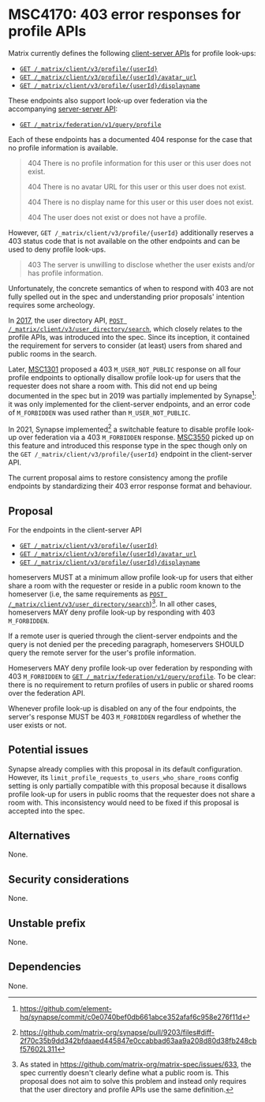 # MSC4170: 403 error responses for profile APIs

Matrix currently defines the following [client-server APIs] for profile look-ups:

- [`GET /_matrix/client/v3/profile/{userId}`]
- [`GET /_matrix/client/v3/profile/{userId}/avatar_url`]
- [`GET /_matrix/client/v3/profile/{userId}/displayname`]

These endpoints also support look-up over federation via the accompanying
[server-server API]:

- [`GET /_matrix/federation/v1/query/profile`]

Each of these endpoints has a documented 404 response for the case that no profile
information is available.

> 404 	There is no profile information for this user or this user does not exist.
>
> 404 	There is no avatar URL for this user or this user does not exist.
>
> 404 	There is no display name for this user or this user does not exist.
>
> 404 	The user does not exist or does not have a profile.

However, `GET /_matrix/client/v3/profile/{userId}` additionally reserves a 403
status code that is not available on the other endpoints and can be used to deny
profile look-ups.

> 403 	The server is unwilling to disclose whether the user exists and/or has profile information.

Unfortunately, the concrete semantics of when to respond with 403 are not fully
spelled out in the spec and understanding prior proposals' intention requires some
archeology.

In [2017], the user directory API, [`POST /_matrix/client/v3/user_directory/search`],
which closely relates to the profile APIs, was introduced into the spec. Since its
inception, it contained the requirement for servers to consider (at least) users from
shared and public rooms in the search.

Later, [MSC1301] proposed a 403 `M_USER_NOT_PUBLIC` response on all four profile
endpoints to optionally disallow profile look-up for users that the requester does
not share a room with. This did not end up being documented in the spec but in 2019
was partially implemented by Synapse[^1]: it was only implemented for the client-server
endpoints, and an error code of `M_FORBIDDEN` was used rather than `M_USER_NOT_PUBLIC`.

In 2021, Synapse implemented[^2] a switchable feature to disable profile look-up
over federation via a 403 `M_FORBIDDEN` response. [MSC3550] picked up on this
feature and introduced this response type in the spec though only on the
`GET /_matrix/client/v3/profile/{userId}` endpoint in the client-server API.

The current proposal aims to restore consistency among the profile endpoints
by standardizing their 403 error response format and behaviour.


## Proposal

For the endpoints in the client-server API

- [`GET /_matrix/client/v3/profile/{userId}`]
- [`GET /_matrix/client/v3/profile/{userId}/avatar_url`]
- [`GET /_matrix/client/v3/profile/{userId}/displayname`]

homeservers MUST at a minimum allow profile look-up for users that either share a room
with the requester or reside in a public room known to the homeserver (i.e, the same
requirements as [`POST /_matrix/client/v3/user_directory/search`])[^3]. In all other
cases, homeservers MAY deny profile look-up by responding with 403 `M_FORBIDDEN`.

If a remote user is queried through the client-server endpoints and the query is not
denied per the preceding paragraph, homeservers SHOULD query the remote server for the
user's profile information.

Homeservers MAY deny profile look-up over federation by responding with 403 `M_FORBIDDEN`
to [`GET /_matrix/federation/v1/query/profile`]. To be clear: there is no requirement to return
profiles of users in public or shared rooms over the federation API.

Whenever profile look-up is disabled on any of the four endpoints, the server's
response MUST be 403 `M_FORBIDDEN` regardless of whether the user exists or not.


## Potential issues

Synapse already complies with this proposal in its default configuration. However,
its `limit_profile_requests_to_users_who_share_rooms` config setting is only partially
compatible with this proposal because it disallows profile look-up for users in public
rooms that the requester does not share a room with. This inconsistency would need to
be fixed if this proposal is accepted into the spec.


## Alternatives

None.


## Security considerations

None.


## Unstable prefix

None.


## Dependencies

None.


[^1]: https://github.com/element-hq/synapse/commit/c0e0740bef0db661abce352afaf6c958e276f11d
[^2]: https://github.com/matrix-org/synapse/pull/9203/files#diff-2f70c35b9dd342bfdaaed445847e0ccabbad63aa9a208d80d38fb248cbf57602L311
[^3]: As stated in https://github.com/matrix-org/matrix-spec/issues/633, the spec currently
      doesn't clearly define what a public room is. This proposal does not aim to solve this
      problem and instead only requires that the user directory and profile APIs use the same
      definition.
[^4]: This matches the existing requirements for [`POST /_matrix/client/v3/user_directory/search`].

[`GET /_matrix/client/v3/profile/{userId}`]: https://spec.matrix.org/v1.11/client-server-api/#get_matrixclientv3profileuserid
[`GET /_matrix/client/v3/profile/{userId}/avatar_url`]: https://spec.matrix.org/v1.11/client-server-api/#get_matrixclientv3profileuseridavatar_url
[`GET /_matrix/client/v3/profile/{userId}/displayname`]: https://spec.matrix.org/v1.11/client-server-api/#get_matrixclientv3profileuseriddisplayname
[`GET /_matrix/federation/v1/query/profile`]: https://spec.matrix.org/v1.11/server-server-api/#get_matrixfederationv1queryprofile
[`POST /_matrix/client/v3/user_directory/search`]: https://spec.matrix.org/v1.11/client-server-api/#post_matrixclientv3user_directorysearch
[2017]: https://github.com/matrix-org/matrix-spec-proposals/pull/1096/files#diff-332ce28a7277b9375050644632f99c0e606acb751adc54c64c5faabf981ac7edR35
[MSC1301]: https://docs.google.com/document/d/1G7JjyTuJlZHieuAflGFWmdKyNViGGLRTWON7AMl0wrM/edit
[MSC3550]: https://github.com/matrix-org/matrix-spec-proposals/pull/3550
[client-server APIs]: https://spec.matrix.org/v1.11/client-server-api/#profiles
[server-server API]: https://spec.matrix.org/v1.11/server-server-api/#get_matrixfederationv1queryprofile
